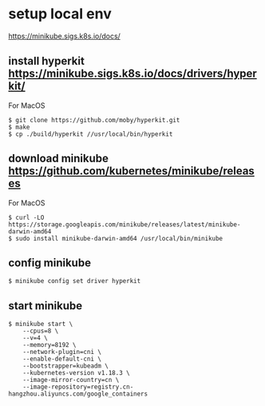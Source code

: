 # setup local env
https://minikube.sigs.k8s.io/docs/
## install hyperkit https://minikube.sigs.k8s.io/docs/drivers/hyperkit/
For MacOS
```
$ git clone https://github.com/moby/hyperkit.git
$ make 
$ cp ./build/hyperkit //usr/local/bin/hyperkit
```
## download minikube https://github.com/kubernetes/minikube/releases
For MacOS
```
$ curl -LO https://storage.googleapis.com/minikube/releases/latest/minikube-darwin-amd64
$ sudo install minikube-darwin-amd64 /usr/local/bin/minikube
```
## config minikube
```
$ minikube config set driver hyperkit
```
## start minikube
```
$ minikube start \
    --cpus=8 \
    --v=4 \
    --memory=8192 \
    --network-plugin=cni \
    --enable-default-cni \
    --bootstrapper=kubeadm \
    --kubernetes-version v1.18.3 \
    --image-mirror-country=cn \
    --image-repository=registry.cn-hangzhou.aliyuncs.com/google_containers
```


